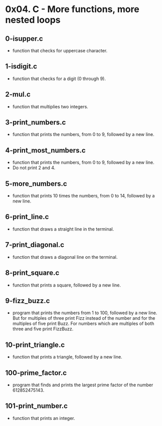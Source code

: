 # 0x04. C - More functions, more nested loops

## 0-isupper.c

*  function that checks for uppercase character.

## 1-isdigit.c

*  function that checks for a digit (0 through 9).

## 2-mul.c

* function that multiplies two integers.

## 3-print_numbers.c

* function that prints the numbers, from 0 to 9, followed by a new line.

## 4-print_most_numbers.c

* function that prints the numbers, from 0 to 9, followed by a new line.
* Do not print 2 and 4.

## 5-more_numbers.c

* function that prints 10 times the numbers, from 0 to 14, followed by a new line.

## 6-print_line.c

* function that draws a straight line in the terminal.

## 7-print_diagonal.c

*  function that draws a diagonal line on the terminal.

## 8-print_square.c

* function that prints a square, followed by a new line.

## 9-fizz_buzz.c

* program that prints the numbers from 1 to 100, followed by a new line. But for multiples of three print Fizz instead of the number and for the multiples of five print Buzz. For numbers which are multiples of both three and five print FizzBuzz.

## 10-print_triangle.c

* function that prints a triangle, followed by a new line.

## 100-prime_factor.c

* program that finds and prints the largest prime factor of the number 612852475143.

## 101-print_number.c

* function that prints an integer.
